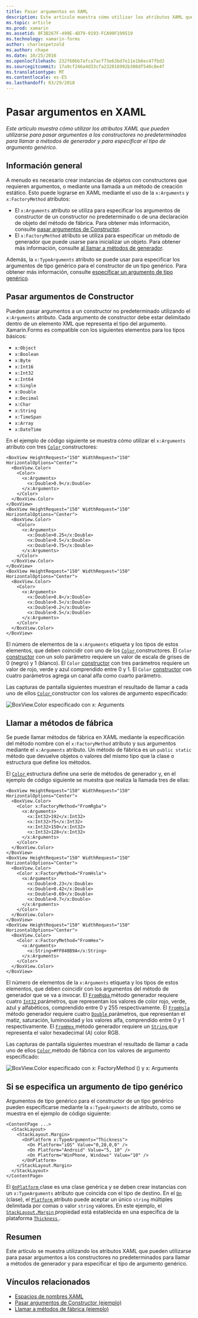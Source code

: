 ```yaml
---
title: Pasar argumentos en XAML
description: Este artículo muestra cómo utilizar los atributos XAML que pueden utilizarse para pasar argumentos a los constructores no predeterminados para llamar a métodos de generador y para especificar el tipo de argumento genérico.
ms.topic: article
ms.prod: xamarin
ms.assetid: 8F3B267F-499E-4D79-9193-FCA99F199519
ms.technology: xamarin-forms
author: charlespetzold
ms.author: chape
ms.date: 10/25/2016
ms.openlocfilehash: 232f60bb7afca7acf73e63bd7e11e1b6ec47fbd2
ms.sourcegitcommit: 17a9cf246a4d33cfa232016992b308df540c8e4f
ms.translationtype: MT
ms.contentlocale: es-ES
ms.lasthandoff: 03/29/2018
---
```

# <a name="passing-arguments-in-xaml"></a>Pasar argumentos en XAML

_Este artículo muestra cómo utilizar los atributos XAML que pueden utilizarse para pasar argumentos a los constructores no predeterminados para llamar a métodos de generador y para especificar el tipo de argumento genérico._

## <a name="overview"></a>Información general

A menudo es necesario crear instancias de objetos con constructores que requieren argumentos, o mediante una llamada a un método de creación estático. Esto puede lograrse en XAML mediante el uso de la `x:Arguments` y `x:FactoryMethod` atributos:

- El `x:Arguments` atributo se utiliza para especificar los argumentos de constructor de un constructor no predeterminado o de una declaración de objeto del método de fábrica. Para obtener más información, consulte [pasar argumentos de Constructor](#constructor_arguments).
- El `x:FactoryMethod` atributo se utiliza para especificar un método de generador que puede usarse para inicializar un objeto. Para obtener más información, consulte [al llamar a métodos de generador](#factory_methods).

Además, la `x:TypeArguments` atributo se puede usar para especificar los argumentos de tipo genérico para el constructor de un tipo genérico. Para obtener más información, consulte [especificar un argumento de tipo genérico](#generic_type_arguments).

<a name="constructor_arguments" />

## <a name="passing-constructor-arguments"></a>Pasar argumentos de Constructor

Pueden pasar argumentos a un constructor no predeterminado utilizando el `x:Arguments` atributo. Cada argumento de constructor debe estar delimitado dentro de un elemento XML que representa el tipo del argumento. Xamarin.Forms es compatible con los siguientes elementos para los tipos básicos:

- `x:Object`
- `x:Boolean`
- `x:Byte`
- `x:Int16`
- `x:Int32`
- `x:Int64`
- `x:Single`
- `x:Double`
- `x:Decimal`
- `x:Char`
- `x:String`
- `x:TimeSpan`
- `x:Array`
- `x:DateTime`

En el ejemplo de código siguiente se muestra cómo utilizar el `x:Arguments` atributo con tres [ `Color` ](https://developer.xamarin.com/api/type/Xamarin.Forms.Color/) constructores:

```xaml
<BoxView HeightRequest="150" WidthRequest="150" HorizontalOptions="Center">
  <BoxView.Color>
    <Color>
      <x:Arguments>
        <x:Double>0.9</x:Double>
      </x:Arguments>
    </Color>
  </BoxView.Color>
</BoxView>
<BoxView HeightRequest="150" WidthRequest="150" HorizontalOptions="Center">
  <BoxView.Color>
    <Color>
      <x:Arguments>
        <x:Double>0.25</x:Double>
        <x:Double>0.5</x:Double>
        <x:Double>0.75</x:Double>
      </x:Arguments>
    </Color>
  </BoxView.Color>
</BoxView>
<BoxView HeightRequest="150" WidthRequest="150" HorizontalOptions="Center">
  <BoxView.Color>
    <Color>
      <x:Arguments>
        <x:Double>0.8</x:Double>
        <x:Double>0.5</x:Double>
        <x:Double>0.2</x:Double>
        <x:Double>0.5</x:Double>
      </x:Arguments>
    </Color>
  </BoxView.Color>
</BoxView>
```

El número de elementos de la `x:Arguments` etiqueta y los tipos de estos elementos, que deben coincidir con uno de los [ `Color` ](https://developer.xamarin.com/api/type/Xamarin.Forms.Color/) constructores. El `Color` [constructor](https://developer.xamarin.com/api/constructor/Xamarin.Forms.Color.Color/p/System.Double/) con un solo parámetro requiere un valor de escala de grises de 0 (negro) y 1 (blanco). El `Color` [constructor](https://developer.xamarin.com/api/constructor/Xamarin.Forms.Color.Color/p/System.Double/System.Double/System.Double/) con tres parámetros requiere un valor de rojo, verde y azul comprendido entre 0 y 1. El `Color` [constructor](https://developer.xamarin.com/api/constructor/Xamarin.Forms.Color.Color/p/System.Double/System.Double/System.Double/System.Double/) con cuatro parámetros agrega un canal alfa como cuarto parámetro.

Las capturas de pantalla siguientes muestran el resultado de llamar a cada uno de ellos [ `Color` ](https://developer.xamarin.com/api/type/Xamarin.Forms.Color/) constructor con los valores de argumento especificado:

![](passing-arguments-images/passing-arguments.png "BoxView.Color especificado con x: Arguments")

<a name="factory_methods" />

## <a name="calling-factory-methods"></a>Llamar a métodos de fábrica

Se puede llamar métodos de fábrica en XAML mediante la especificación del método nombre con el `x:FactoryMethod` atributo y sus argumentos mediante el `x:Arguments` atributo. Un método de fábrica es un `public static` método que devuelve objetos o valores del mismo tipo que la clase o estructura que define los métodos.

El [ `Color` ](https://developer.xamarin.com/api/type/Xamarin.Forms.Color/) estructura define una serie de métodos de generador y, en el ejemplo de código siguiente se muestra que realiza la llamada tres de ellas:

```xaml
<BoxView HeightRequest="150" WidthRequest="150" HorizontalOptions="Center">
  <BoxView.Color>
    <Color x:FactoryMethod="FromRgba">
      <x:Arguments>
        <x:Int32>192</x:Int32>
        <x:Int32>75</x:Int32>
        <x:Int32>150</x:Int32>                      
        <x:Int32>128</x:Int32>
      </x:Arguments>
    </Color>
  </BoxView.Color>
</BoxView>
<BoxView HeightRequest="150" WidthRequest="150" HorizontalOptions="Center">
  <BoxView.Color>
    <Color x:FactoryMethod="FromHsla">
      <x:Arguments>
        <x:Double>0.23</x:Double>
        <x:Double>0.42</x:Double>
        <x:Double>0.69</x:Double>
        <x:Double>0.7</x:Double>
      </x:Arguments>
    </Color>
  </BoxView.Color>
</BoxView>
<BoxView HeightRequest="150" WidthRequest="150" HorizontalOptions="Center">
  <BoxView.Color>
    <Color x:FactoryMethod="FromHex">
      <x:Arguments>
        <x:String>#FF048B9A</x:String>
      </x:Arguments>
    </Color>
  </BoxView.Color>
</BoxView>
```

El número de elementos de la `x:Arguments` etiqueta y los tipos de estos elementos, que deben coincidir con los argumentos del método de generador que se va a invocar. El [ `FromRgba` ](https://developer.xamarin.com/api/member/Xamarin.Forms.Color.FromRgba/p/System.Int32/System.Int32/System.Int32/System.Int32/) método generador requiere cuatro [ `Int32` ](https://docs.microsoft.com/dotnet/api/system.int32) parámetros, que representan los valores de color rojo, verde, azul y alfabéticos, comprendido entre 0 y 255 respectivamente. El [ `FromHsla` ](https://developer.xamarin.com/api/member/Xamarin.Forms.Color.FromHsla/p/System.Double/System.Double/System.Double/System.Double/) método generador requiere cuatro [ `Double` ](https://docs.microsoft.com/dotnet/api/system.double) parámetros, que representan el matiz, saturación, luminosidad y los valores alfa, comprendido entre 0 y 1 respectivamente. El [ `FromHex` ](https://developer.xamarin.com/api/member/Xamarin.Forms.Color.FromHex/p/System.String/) método generador requiere un [ `String` ](https://docs.microsoft.com/dotnet/api/system.string) que representa el valor hexadecimal (A) color RGB.

Las capturas de pantalla siguientes muestran el resultado de llamar a cada uno de ellos [ `Color` ](https://developer.xamarin.com/api/type/Xamarin.Forms.Color/) método de fábrica con los valores de argumento especificado:

![](passing-arguments-images/factory-methods.png "BoxView.Color especificado con x: FactoryMethod () y x: Arguments")

<a name="generic_type_arguments" />

## <a name="specifying-a-generic-type-argument"></a>Si se especifica un argumento de tipo genérico

Argumentos de tipo genérico para el constructor de un tipo genérico pueden especificarse mediante la `x:TypeArguments` de atributo, como se muestra en el ejemplo de código siguiente:

```xaml
<ContentPage ...>
  <StackLayout>
    <StackLayout.Margin>
      <OnPlatform x:TypeArguments="Thickness">
        <On Platform="iOS" Value="0,20,0,0" />
        <On Platform="Android" Value="5, 10" />
        <On Platform="WinPhone, Windows" Value="10" />
      </OnPlatform>
    </StackLayout.Margin>
  </StackLayout>
</ContentPage>
```

El [ `OnPlatform` ](https://developer.xamarin.com/api/type/Xamarin.Forms.OnPlatform%3CT%3E/) clase es una clase genérica y se deben crear instancias con un `x:TypeArguments` atributo que coincida con el tipo de destino. En el [ `On` ](https://developer.xamarin.com/api/type/Xamarin.Forms.On/) (clase), el [ `Platform` ](https://developer.xamarin.com/api/property/Xamarin.Forms.On.Platform/) atributo puede aceptar un único `string` múltiples delimitada por comas o valor `string` valores. En este ejemplo, el [ `StackLayout.Margin` ](https://developer.xamarin.com/api/property/Xamarin.Forms.View.Margin/) propiedad está establecida en una específica de la plataforma [ `Thickness` ](https://developer.xamarin.com/api/type/Xamarin.Forms.Thickness/).

## <a name="summary"></a>Resumen

Este artículo se muestra utilizando los atributos XAML que pueden utilizarse para pasar argumentos a los constructores no predeterminados para llamar a métodos de generador y para especificar el tipo de argumento genérico.


## <a name="related-links"></a>Vínculos relacionados

- [Espacios de nombres XAML](~/xamarin-forms/xaml/namespaces.md)
- [Pasar argumentos de Constructor (ejemplo)](https://developer.xamarin.com/samples/xamarin-forms/xaml/passingconstructorarguments/)
- [Llamar a métodos de fábrica (ejemplo)](https://developer.xamarin.com/samples/xamarin-forms/xaml/callingfactorymethods/)
